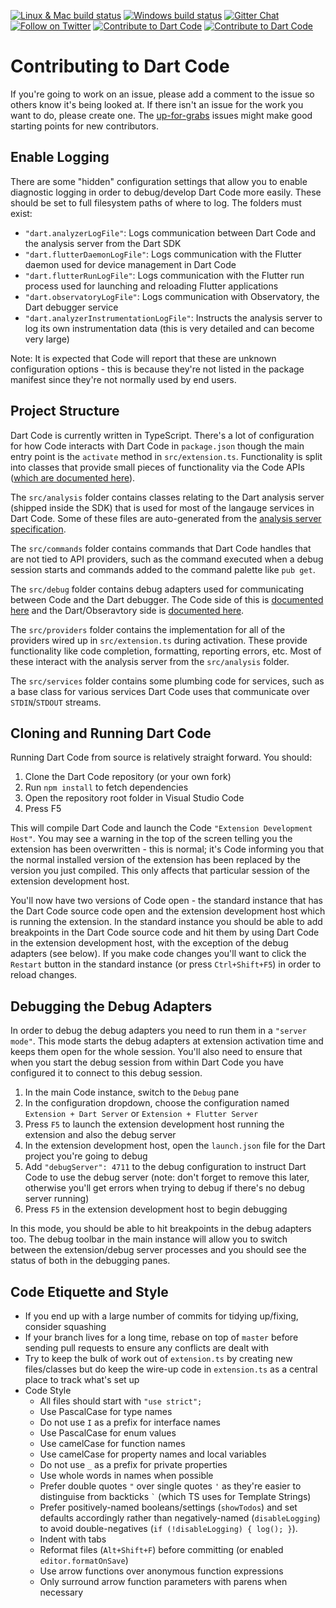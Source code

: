 [![Linux & Mac build status](https://img.shields.io/travis/Dart-Code/Dart-Code/master.svg?label=mac+%26+linux)](https://travis-ci.org/Dart-Code/Dart-Code) [![Windows build status](https://img.shields.io/appveyor/ci/DanTup/Dart-Code/master.svg?label=windows&logoWidth=-1)](https://ci.appveyor.com/project/DanTup/dart-code) [![Gitter Chat](https://img.shields.io/badge/chat-online-blue.svg)](https://gitter.im/dart-code/Dart-Code) [![Follow on Twitter](https://img.shields.io/badge/twitter-dartcode-blue.svg)](https://twitter.com/DartCode) [![Contribute to Dart Code](https://img.shields.io/badge/help-contribute-551A8B.svg)](https://github.com/Dart-Code/Dart-Code/blob/master/CONTRIBUTING.md) [![Contribute to Dart Code](https://img.shields.io/badge/help-donate-551A8B.svg)](https://www.paypal.me/DanTup)

# Contributing to Dart Code

If you're going to work on an issue, please add a comment to the issue so others know it's being looked at. If there isn't an issue for the work you want to do, please create one. The [up-for-grabs](https://github.com/Dart-Code/Dart-Code/labels/up%20for%20grabs) issues might make good starting points for new contributors.

## Enable Logging

There are some "hidden" configuration settings that allow you to enable diagnostic logging in order to debug/develop Dart Code more easily. These should be set to full filesystem paths of where to log. The folders must exist:

- `"dart.analyzerLogFile"`: Logs communication between Dart Code and the analysis server from the Dart SDK
- `"dart.flutterDaemonLogFile"`: Logs communication with the Flutter daemon used for device management in Dart Code
- `"dart.flutterRunLogFile"`: Logs communication with the Flutter run process used for launching and reloading Flutter applications
- `"dart.observatoryLogFile"`: Logs communication with Observatory, the Dart debugger service
- `"dart.analyzerInstrumentationLogFile"`: Instructs the analysis server to log its own instrumentation data (this is very detailed and can become very large)

Note: It is expected that Code will report that these are unknown configuration options - this is because they're not listed in the package manifest since they're not normally used by end users.

## Project Structure

Dart Code is currently written in TypeScript. There's a lot of configuration for how Code interacts with Dart Code in `package.json` though the main entry point is the `activate` method in `src/extension.ts`. Functionality is split into classes that provide small pieces of functionality via the Code APIs ([which are documented here](https://code.visualstudio.com/docs/extensionAPI/vscode-api)).

The `src/analysis` folder contains classes relating to the Dart analysis server (shipped inside the SDK) that is used for most of the langauge services in Dart Code. Some of these files are auto-generated from the [analysis server specification](https://htmlpreview.github.io/?https://github.com/dart-lang/sdk/blob/master/pkg/analysis_server/doc/api.html).

The `src/commands` folder contains commands that Dart Code handles that are not tied to API providers, such as the command executed when a debug session starts and commands added to the command palette like `pub get`.

The `src/debug` folder contains debug adapters used for communicating between Code and the Dart debugger. The Code side of this is [documented here](https://code.visualstudio.com/docs/extensionAPI/api-debugging) and the Dart/Obseravtory side is [documented here](https://github.com/dart-lang/sdk/blob/master/runtime/vm/service/service.md).

The `src/providers` folder contains the implementation for all of the providers wired up in `src/extension.ts` during activation. These provide functionality like code completion, formatting, reporting errors, etc. Most of these interact with the analysis server from the `src/analysis` folder.

The `src/services` folder contains some plumbing code for services, such as a base class for various services Dart Code uses that communicate over `STDIN`/`STDOUT` streams.

## Cloning and Running Dart Code

Running Dart Code from source is relatively straight forward. You should:

1. Clone the Dart Code repository (or your own fork)
2. Run `npm install` to fetch dependencies
3. Open the repository root folder in Visual Studio Code
4. Press F5

This will compile Dart Code and launch the Code `"Extension Development Host"`. You may see a warning in the top of the screen telling you the extension has been overwritten - this is normal; it's Code informing you that the normal installed version of the extension has been replaced by the version you just compiled. This only affects that particular session of the extension development host.

You'll now have two versions of Code open - the standard instance that has the Dart Code source code open and the extension development host which is running the extension. In the standard instance you should be able to add breakpoints in the Dart Code source code and hit them by using Dart Code in the extension development host, with the exception of the debug adapters (see below). If you make code changes you'll want to click the `Restart` button in the standard instance (or press `Ctrl+Shift+F5`) in order to reload changes.

## Debugging the Debug Adapters

In order to debug the debug adapters you need to run them in a `"server mode"`. This mode starts the debug adapters at extension activation time and keeps them open for the whole session. You'll also need to ensure that when you start the debug session from within Dart Code you have configured it to connect to this debug session.

1. In the main Code instance, switch to the `Debug` pane
2. In the configuration dropdown, choose the configuration named `Extension + Dart Server` or `Extension + Flutter Server`
3. Press `F5` to launch the extension development host running the extension and also the debug server
4. In the extension development host, open the `launch.json` file for the Dart project you're going to debug
5. Add `"debugServer": 4711` to the debug configuration to instruct Dart Code to use the debug server (note: don't forget to remove this later, otherwise you'll get errors when trying to debug if there's no debug server running)
6. Press `F5` in the extension development host to begin debugging

In this mode, you should be able to hit breakpoints in the debug adapters too. The debug toolbar in the main instance will allow you to switch between the extension/debug server processes and you should see the status of both in the debugging panes.

## Code Etiquette and Style

- If you end up with a large number of commits for tidying up/fixing, consider squashing
- If your branch lives for a long time, rebase on top of `master` before sending pull requests to ensure any conflicts are dealt with
- Try to keep the bulk of work out of `extension.ts` by creating new files/classes but do keep the wire-up code in `extension.ts` as a central place to track what's set up
- Code Style
  - All files should start with `"use strict";`
  - Use PascalCase for type names
  - Do not use `I` as a prefix for interface names
  - Use PascalCase for enum values
  - Use camelCase for function names
  - Use camelCase for property names and local variables
  - Do not use `_` as a prefix for private properties
  - Use whole words in names when possible
  - Prefer double quotes `"` over single quotes `'` as they're easier to distinguise from backticks `` ` `` (which TS uses for Template Strings)
  - Prefer positively-named booleans/settings (`showTodos`) and set defaults accordingly rather than negatively-named (`disableLogging`) to avoid double-negatives (`if (!disableLogging) { log(); }`).
  - Indent with tabs
  - Reformat files (`Alt+Shift+F`) before committing (or enabled `editor.formatOnSave`)
  - Use arrow functions over anonymous function expressions
  - Only surround arrow function parameters with parens when necessary

